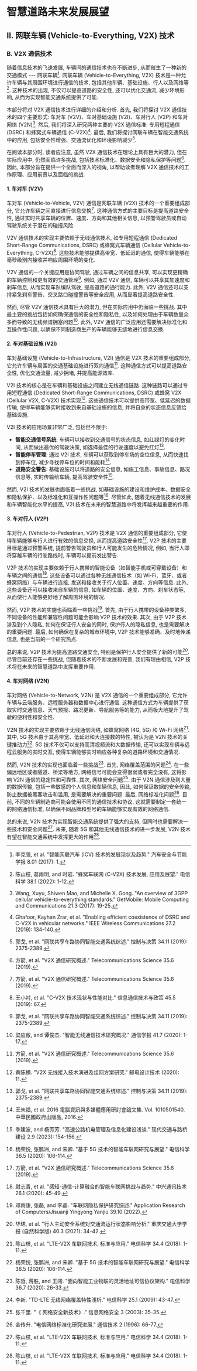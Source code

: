 # 智慧道路未来发展展望

## II. 网联车辆 (Vehicle-to-Everything, V2X) 技术

### B. V2X 通信技术

随着信息技术的飞速发展, 车辆间的通信技术也在不断进步, 从而催生了一种新的交通模式 --- 网联车辆[^李克强2017智能网联汽车].
网联车辆 (Vehicle-to-Everything, V2X) 技术是一种允许车辆与其周围环境进行通信的技术, 包括其他车辆、基础设施、行人以及网络等[^陈山枝2022蜂窝车联网].
这种技术的出现, 不仅可以提高道路的安全性, 还可以优化交通流, 减少环境影响, 从而为实现智能交通系统提供了可能.

本部分将对 V2X 通信技术进行详细的介绍和分析.
首先, 我们将探讨 V2X 通信技术的四个主要形式: 车对车 (V2V)、车对基础设施 (V2I)、车对行人 (V2P) 和车对网络 (V2N)[^wang2017overview].
然后, 我们将深入研究两种主要的 V2X 通信标准: 专用短程通信 (DSRC) 和蜂窝式车辆通信 (C-V2X)[^ghafoor2019enabling].
最后, 我们将探讨网联车辆在智能交通系统中的应用, 包括安全性增强、交通流优化和环境影响减少[^郭戈2019网联共享车路协同智能交通系统综述].

在阅读本部分时, 读者应注意, 虽然 V2X 通信技术在理论上具有巨大的潜力, 但在实际应用中, 仍然面临许多挑战, 包括技术标准化、数据安全和隐私保护等问题[^方箭2019v2x].
因此, 本部分旨在提供一个全面而深入的视角, 以帮助读者理解 V2X 通信技术的工作原理、应用前景以及面临的挑战.

[^李克强2017智能网联汽车]: 李克强, et al. "智能网联汽车 (ICV) 技术的发展现状及趋势." 汽车安全与节能学报 8.01 (2017): 1.
[^陈山枝2022蜂窝车联网]: 陈山枝, 葛雨明, and 时岩. "蜂窝车联网 (C-V2X) 技术发展, 应用及展望." 电信科学 38.1 (2022): 1-12.
[^wang2017overview]: Wang, Xuyu, Shiwen Mao, and Michelle X. Gong. "An overview of 3GPP cellular vehicle-to-everything standards." GetMobile: Mobile Computing and Communications 21.3 (2017): 19-25.
[^ghafoor2019enabling]: Ghafoor, Kayhan Zrar, et al. "Enabling efficient coexistence of DSRC and C-V2X in vehicular networks." IEEE Wireless Communications 27.2 (2019): 134-140.
[^郭戈2019网联共享车路协同智能交通系统综述]: 郭戈, et al. "网联共享车路协同智能交通系统综述." 控制与决策 34.11 (2019): 2375-2389.
[^方箭2019v2x]: 方箭, et al. "V2X 通信研究概述." Telecommunications Science 35.6 (2019).

#### 1. 车对车 (V2V)

车对车 (Vehicle-to-Vehicle, V2V) 通信是网联车辆 (V2X) 技术的一个重要组成部分, 它允许车辆之间直接进行信息交换[^方箭2019v2x].
这种通信方式的主要目标是提高道路安全性, 通过实时共享车辆的位置、速度、方向和其他相关信息, 以预警驾驶员或自动驾驶系统关于潜在的碰撞风险.

V2V 通信技术的实现主要依赖于无线通信技术, 如专用短程通信 (Dedicated Short-Range Communications, DSRC) 或蜂窝式车辆通信 (Cellular Vehicle-to-Everything, C-V2X)[^王小衬2019c].
这些技术能够提供高带宽、低延迟的通信, 使得车辆能够在毫秒级别内接收并响应周围环境的变化.

V2V 通信的一个关键应用是协同驾驶, 通过车辆之间的信息共享, 可以实现更精确的车辆控制和更有效的交通管理[^郭戈2019网联共享车路协同智能交通系统综述].
例如, 通过 V2V 通信, 车辆可以共享其加速度和刹车信息, 从而实现车队编队驾驶, 提高道路的通行能力.
此外, V2V 通信还可以支持紧急刹车警告、交叉路口碰撞警告等安全应用, 从而显著提高道路安全性.

然而, 尽管 V2V 通信技术具有巨大的潜力, 但在实际应用中仍面临一些挑战.
其中最主要的挑战包括如何确保通信的安全性和隐私性, 以及如何处理由于车辆数量众多而导致的无线频谱拥塞问题[^梁应敞2020智能无线通信技术研究概况].
此外, V2V 通信的广泛应用还需要解决标准化和互操作性问题, 以确保不同制造商生产的车辆能够无缝地进行信息交换.

[^王小衬2019c]: 王小衬, et al. "C-V2X 技术现状与性能对比." 信息通信技术与政策 45.5 (2019): 67.
[^梁应敞2020智能无线通信技术研究概况]: 梁应敞, and 谭俊杰. "智能无线通信技术研究概况." 通信学报 41.7 (2020): 1-17.

#### 2. 车对基础设施 (V2I)

车对基础设施 (Vehicle-to-Infrastructure, V2I) 通信是 V2X 技术的重要组成部分, 它允许车辆与周围的交通基础设施进行双向通信[^方箭2019v2x].
这种通信方式可以提高道路安全性, 优化交通流量, 减少拥堵, 并提高能源效率.

V2I 技术的核心是在车辆和基础设施之间建立无线通信链路.
这种链路可以通过专用短程通信 (Dedicated Short-Range Communications, DSRC) 或蜂窝 V2X (Cellular V2X, C-V2X) 技术实现[^黄陈横2020v2x].
这些通信技术可以提供高带宽、低延迟的数据传输, 使得车辆能够实时接收到来自基础设施的信息, 并将自身的状态信息反馈给基础设施.

V2I 技术的应用场景非常广泛, 包括但不限于:

- **智能交通信号系统**: 车辆可以接收到交通信号的状态信息, 如红绿灯的变化时间, 从而做出最优的驾驶决策, 如选择最佳的行驶速度以避免红灯[^郭戈2019网联共享车路协同智能交通系统综述].
- **智能停车管理**: 通过 V2I 技术, 车辆可以获取到停车场的空位信息, 从而快速找到停车位, 减少寻找停车位的时间和能耗[^王朱福20162016].
- **道路安全警告**: 基础设施可以将道路的安全信息, 如施工信息、事故信息、路况信息等, 实时传输给车辆, 提高驾驶安全性[^季建波2023高速公路机电管理及信息化建设浅谈].

然而, V2I 技术的发展也面临着一些挑战, 如基础设施的建设和维护成本、数据安全和隐私保护、以及标准化和互操作性问题等[^杨荣悦2020基于].
尽管如此, 随着无线通信技术的发展和车辆智能化水平的提高, V2I 技术在未来的智慧道路中将发挥越来越重要的作用.

[^黄陈横2020v2x]: 黄陈横. "V2X 无线接入技术演进及组网方案研究." 邮电设计技术 (2020): 11.
[^王朱福20162016]: 王朱福, et al. 2016 電腦資訊與多媒體應用研討會論文集. Vol. 1010501540. 中華民國政府出版品, 2016.
[^季建波2023高速公路机电管理及信息化建设浅谈]: 季建波, and 杨芳芳. "高速公路机电管理及信息化建设浅谈." 现代交通与路桥建设 2.9 (2023): 154-156.
[^杨荣悦2020基于]: 杨荣悦, 张鹏洲, and 宋卿. "基于 5G 技术的智能车联网研究与展望." 电信科学 36.5 (2020): 106-114.

#### 3. 车对行人 (V2P)

车对行人 (Vehicle-to-Pedestrian, V2P) 技术是 V2X 通信的重要组成部分, 它使得车辆能够与行人进行有效的信息交换, 从而提高道路安全性[^方箭2019v2x].
V2P 技术的主要目标是通过预警系统, 提前警告驾驶员和行人可能发生的危险情况, 例如, 当行人即将穿越车辆的行驶路线时, 车辆可以提前发出警告.

V2P 技术的实现主要依赖于行人携带的智能设备（如智能手机或可穿戴设备）和车辆之间的通信[^尉志青2020感知].
这些设备可以通过各种无线通信技术（如 Wi-Fi、蓝牙、或者蜂窝网络）与车辆进行连接, 发送和接收关于行人位置、速度、方向等信息.
此外, 这些设备还可以接收来自车辆的信息, 如车辆的位置、速度、方向、刹车状态等, 从而使行人能够更好地了解周围环境的情况.

然而, V2P 技术的实施也面临着一些挑战[^邓雨康2022车联网隐私保护研究综述].
首先, 由于行人携带的设备种类繁多, 不同设备的性能和兼容性问题可能会影响 V2P 技术的效果.
其次, 由于 V2P 技术涉及到个人隐私, 如何在保证行人安全的同时, 保护行人的隐私信息, 也是需要解决的重要问题.
最后, 如何确保在复杂的城市环境中, V2P 技术能够准确、及时地传递信息, 也是当前的一个研究热点.

总的来说, V2P 技术为提高道路交通安全, 特别是保护行人安全提供了新的可能[^华珺2021行人主动安全系统对交通流运行状态影响分析].
尽管目前还存在一些挑战, 但随着技术的不断发展和完善, 我们有理由相信, V2P 技术将在未来的智慧道路中发挥重要作用.

[^尉志青2020感知]: 尉志青, et al. "感知-通信-计算融合的智能车联网挑战与趋势." 中兴通讯技术 26.1 (2020): 45-49.
[^邓雨康2022车联网隐私保护研究综述]: 邓雨康, 张磊, and 李晶. "车联网隐私保护研究综述." Application Research of Computers/Jisuanji Yingyong Yanjiu 39.10 (2022).
[^华珺2021行人主动安全系统对交通流运行状态影响分析]: 华珺, et al. "行人主动安全系统对交通流运行状态影响分析." 重庆交通大学学报 (自然科学版) 40.3 (2021): 34-42.

#### 4. 车对网络 (V2N)

车对网络 (Vehicle-to-Network, V2N) 是 V2X 通信的一个重要组成部分, 它允许车辆与云端服务、远程服务器和数据中心进行通信.
这种通信方式为车辆提供了获取实时交通信息、天气预报、路况更新、导航服务等的能力, 从而极大地提升了驾驶的便利性和安全性.

V2N 技术的实现主要依赖于无线通信网络, 如蜂窝网络 (4G, 5G) 和 Wi-Fi 网络[^陈山枝2018lte].
其中, 5G 技术由于其高带宽、低延迟和大连接数的特性, 被认为是 V2N 技术的关键推动力[^杨荣悦2020基于].
5G 技术不仅可以支持高清视频流和大数据传输, 还可以实现车辆与远程云服务的实时交互, 使得车辆能够实时响应各种复杂的道路环境和交通情况.

然而, V2N 技术的实现也面临着一些挑战[^陈哲2020面向智能工业物联的灵活地址可信协议架构].
首先, 网络覆盖范围的问题[^李新2009td].
在一些偏远地区或者隧道、桥梁等地方, 网络信号可能会变得很弱或者完全没有, 这将影响 V2N 通信的稳定性和可靠性.
其次, 网络安全问题[^张千里2003网络安全新技术].
由于 V2N 通信涉及到大量的数据传输, 包括一些敏感的个人信息和车辆信息, 因此, 如何保证数据的安全传输, 防止数据被黑客攻击和滥用, 是需要解决的重要问题.
最后, 网络标准化问题[^金传升1996电信网络标准化研究进展].
目前, 不同的车辆制造商可能会使用不同的通信技术和协议, 这就需要制定一套统一的网络通信标准, 以确保不同品牌和型号的车辆能够实现有效的网络通信.

总的来说, V2N 技术为实现智能交通系统提供了强大的支持, 但同时也需要解决一些技术和安全问题[^陈山枝2018lte].
未来, 随着 5G 和其他无线通信技术的进一步发展, V2N 技术有望在智能交通系统中发挥更大的作用[^陈山枝2018lte].

[^陈山枝2018lte]: 陈山枝, et al. "LTE-V2X 车联网技术, 标准与应用." 电信科学 34.4 (2018): 1-11.
[^陈哲2020面向智能工业物联的灵活地址可信协议架构]: 陈哲, 蒋胜, and 王闯. "面向智能工业物联的灵活地址可信协议架构." 电信科学 36.7 (2020): 26-33.
[^李新2009td]: 李新. "TD-LTE 无线网络覆盖特性浅析." 电信科学 25.1 (2009): 43-47.
[^张千里2003网络安全新技术]: 张千里. "《 网络安全新技术》." 信息网络安全 3 (2003): 35-35.
[^金传升1996电信网络标准化研究进展]: 金传升. "电信网络标准化研究进展." 通信技术 2 (1996): 66-77.
